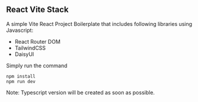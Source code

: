 
## React Vite Stack

A simple Vite React Project Boilerplate that includes following libraries using Javascript:

- React Router DOM
- TailwindCSS
- DaisyUI



Simply run the command

```
npm install 
npm run dev
```

Note: Typescript version will be created as soon as possible.

